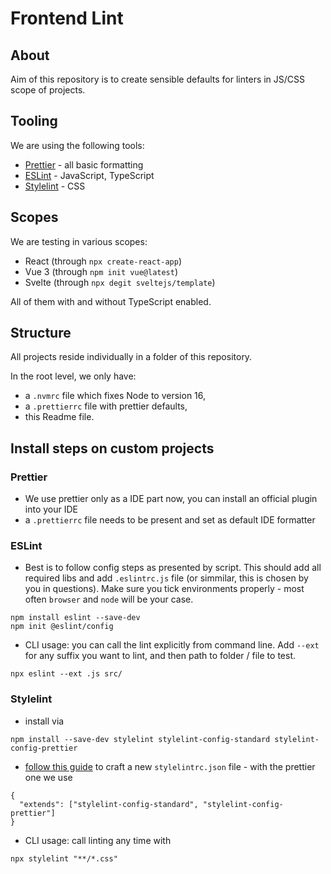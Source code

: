 # Frontend Lint

## About

Aim of this repository is to create sensible defaults for linters in JS/CSS scope of projects.

## Tooling

We are using the following tools:

- [Prettier](https://prettier.io/) - all basic formatting
- [ESLint](https://eslint.org/) - JavaScript, TypeScript
- [Stylelint](https://stylelint.io/) - CSS

## Scopes

We are testing in various scopes:

- React (through `npx create-react-app`)
- Vue 3 (through `npm init vue@latest`)
- Svelte (through `npx degit sveltejs/template`)

All of them with and without TypeScript enabled.

## Structure

All projects reside individually in a folder of this repository.

In the root level, we only have:
- a `.nvmrc` file which fixes Node to version 16,
- a `.prettierrc` file with prettier defaults,
- this Readme file.

## Install steps on custom projects

### Prettier
- We use prettier only as a IDE part now, you can install an official plugin into your IDE
- a `.prettierrc` file needs to be present and set as default IDE formatter

### ESLint
- Best is to follow config steps as presented by script. This should add all required libs and add `.eslintrc.js` file (or simmilar, this is chosen by you in questions). Make sure you tick environments properly - most often `browser` and `node` will be your case.
```
npm install eslint --save-dev
npm init @eslint/config
```

- CLI usage: you can call the lint explicitly from command line. Add `--ext` for any suffix you want to lint, and then path to folder / file to test.
```
npx eslint --ext .js src/
```

### Stylelint

- install via 
```
npm install --save-dev stylelint stylelint-config-standard stylelint-config-prettier
```
- [follow this guide](https://stylelint.io/user-guide/get-started) to craft a new `stylelintrc.json` file - with the prettier one we use

```
{
  "extends": ["stylelint-config-standard", "stylelint-config-prettier"]
}
```
- CLI usage: call linting any time with
```
npx stylelint "**/*.css"
```